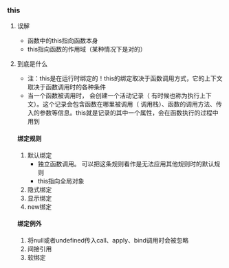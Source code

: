 ### this

1. 误解

   - 函数中的this指向函数本身
   - this指向函数的作用域（某种情况下是对的）

2. 到底是什么

   - 注：this是在运行时绑定的！this的绑定取决于函数调用方式，它的上下文取决于函数调用时的各种条件
   - 当一个函数被调用时， 会创建一个活动记录（ 有时候也称为执行上下文）。这个记录会包含函数在哪里被调用（ 调用栈）、函数的调用方法、传入的参数等信息。this就是记录的其中一个属性，会在函数执行的过程中用到

   #### 绑定规则

   1. 默认绑定
      - 独立函数调用。 可以把这条规则看作是无法应用其他规则时的默认规则
      - this指向全局对象
   2. 隐式绑定
   3. 显示绑定
   4. new绑定

   #### 绑定例外

   1. 将null或者undefined传入call、apply、bind调用时会被忽略
   2. 间接引用
   3. 软绑定




